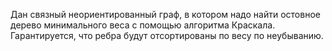 Дан связный неориентированный граф, в котором надо найти остовное дерево минимального веса с помощью алгоритма Краскала. Гарантируется, что ребра будут отсортированы по весу по неубыванию.
